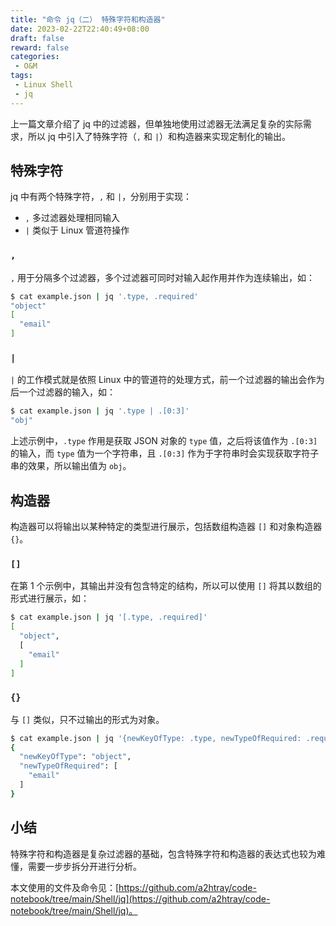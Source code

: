```yaml
---
title: "命令 jq（二） 特殊字符和构造器"
date: 2023-02-22T22:40:49+08:00
draft: false
reward: false
categories:
 - O&M
tags:
 - Linux Shell
 - jq
---
```


上一篇文章介绍了 jq 中的过滤器，但单独地使用过滤器无法满足复杂的实际需求，所以 jq 中引入了特殊字符（`,` 和 `|`）和构造器来实现定制化的输出。

<!--more-->

## 特殊字符

jq 中有两个特殊字符，`,` 和 `|`，分别用于实现：

- `,` 多过滤器处理相同输入
- `|` 类似于 Linux 管道符操作

### `,`

`,` 用于分隔多个过滤器，多个过滤器可同时对输入起作用并作为连续输出，如：

```bash
$ cat example.json | jq '.type, .required'
"object"
[
  "email"
]
```

### `|`

`|` 的工作模式就是依照 Linux 中的管道符的处理方式，前一个过滤器的输出会作为后一个过滤器的输入，如：

```bash
$ cat example.json | jq '.type | .[0:3]'
"obj"
```

上述示例中，`.type` 作用是获取 JSON 对象的 `type` 值，之后将该值作为 `.[0:3]` 的输入，而 `type` 值为一个字符串，且 `.[0:3]` 作为于字符串时会实现获取字符子串的效果，所以输出值为 `obj`。

## 构造器

构造器可以将输出以某种特定的类型进行展示，包括数组构造器 `[]` 和对象构造器 `{}`。

### `[]`

在第 1 个示例中，其输出并没有包含特定的结构，所以可以使用 `[]` 将其以数组的形式进行展示，如：

```bash
$ cat example.json | jq '[.type, .required]'
[
  "object",
  [
    "email"
  ]
]
```

### `{}`

与 `[]` 类似，只不过输出的形式为对象。

```bash
$ cat example.json | jq '{newKeyOfType: .type, newTypeOfRequired: .required}'
{
  "newKeyOfType": "object",
  "newTypeOfRequired": [
    "email"
  ]
}
```

## 小结

特殊字符和构造器是复杂过滤器的基础，包含特殊字符和构造器的表达式也较为难懂，需要一步步拆分开进行分析。

本文使用的文件及命令见：[https://github.com/a2htray/code-notebook/tree/main/Shell/jq](https://github.com/a2htray/code-notebook/tree/main/Shell/jq)。